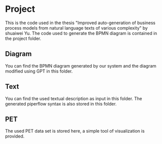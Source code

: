 # Project

This is the code used in the thesis "Improved auto-generation of business process models from natural language texts of various complexity" by shuaiwei Yu. The code used to generate the BPMN diagram is contained in the project folder.

## Diagram
You can find the BPMN diagram generated by our system and the diagram modified using GPT in this folder.

## Text
You can find the used textual description as input in this folder. The generated piperflow syntax is also stored in this folder.

## PET
The used PET data set is stored here, a simple tool of visualization is provided.
